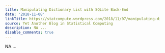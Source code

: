```yaml
---
title: Manipulating Dictionary List with SQLite Back-End
date: '2018-11-08'
linkTitle: https://statcompute.wordpress.com/2018/11/07/manipulating-dictionary-list-with-sqlite-back-end/
source: Yet Another Blog in Statistical Computing
description: NA ...
disable_comments: true
---
```

NA ...